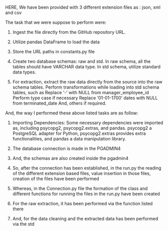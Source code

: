 HERE, 
We have been provided with 3 different extension files as : json, xml and csv

The task that we were suppose to perform were:
1. Ingest the file directly from the GitHub repository URL. 

2. Utilize pandas DataFrame to load the data

3. Store the URL paths in constants.py file

4. Create two database schemas: raw and std.
        In raw schema, all the tables should have VARCHAR data type.
        In std schema, utilize standard data types.

5. For extraction, extract the raw data directly from the source into the raw schema tables.
    Perform transformations while loading into std schema tables, such as
    Replace ‘-’ with NULL from manager_employee_id
    Perform type case if necessary
    Replace ‘01-01-1700’ dates with NULL from terminated_date 
    And, others if required. 

And, the way I performed these above listed tasks are as follow:

1. Importing Dependencies: Some necessary dependencies were imported as, including psycopg2, psycopg2.extras, and pandas. psycopg2  a PostgreSQL adapter for Python, psycopg2.extras provides extra functionalities, and pandas a data manipulation library.

2. The database connection is made in the PGADMIN4 

3. And, the schemas are also created inside the pgadmin4 

4. So, after the connection has been established, in the run.py the reading of the different extension based files, value insertion in those files,
creation of the files have been performed

5. Whereas, in the Connection.py file the formation of the class and different functions for running the files in the run.py have been created

6. For the raw extraction, it has been performed via the function listed there

7. And, for the data cleaning and the extracted data has been performed via the std

